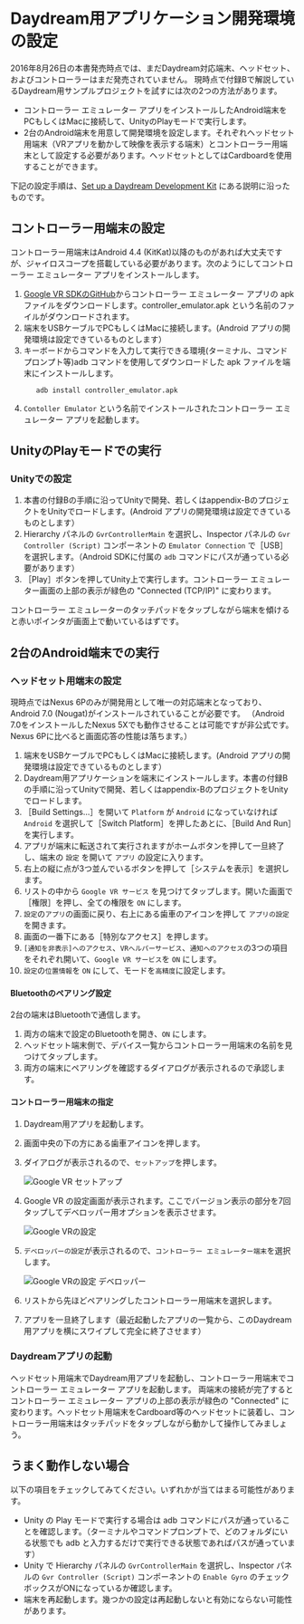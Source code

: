 # Daydream用アプリケーション開発環境の設定

2016年8月26日の本書発売時点では、まだDaydream対応端末、ヘッドセット、およびコントローラーはまだ発売されていません。
現時点で付録Bで解説しているDaydream用サンプルプロジェクトを試すには次の2つの方法があります。

- コントローラー エミュレーター アプリをインストールしたAndroid端末をPCもしくはMacに接続して、UnityのPlayモードで実行します。 
- 2台のAndroid端末を用意して開発環境を設定します。それぞれヘッドセット用端末（VRアプリを動かして映像を表示する端末）とコントローラー用端末として設定する必要があります。ヘッドセットとしてはCardboardを使用することができます。

下記の設定手順は、[Set up a Daydream Development Kit](https://developers.google.com/vr/concepts/dev-kit-setup) にある説明に沿ったものです。

## コントローラー用端末の設定
コントローラー用端末はAndroid 4.4 (KitKat)以降のものがあれば大丈夫ですが、ジャイロスコープを搭載している必要があります。次のようにしてコントローラー エミュレーター アプリをインストールします。

1. [Google VR SDKのGitHub](https://github.com/googlevr/gvr-android-sdk/blob/master/apks/controller_emulator.apk?raw=true)からコントローラー エミュレーター アプリの apk ファイルをダウンロードします。controller_emulator.apk という名前のファイルがダウンロードされます。
2. 端末をUSBケーブルでPCもしくはMacに接続します。(Android アプリの開発環境は設定できているものとします）
3. キーボードからコマンドを入力して実行できる環境(ターミナル、コマンドプロンプト等)adb コマンドを使用してダウンロードした apk ファイルを端末にインストールします。
    ```
       adb install controller_emulator.apk
    ```
4. `Contoller Emulator` という名前でインストールされたコントローラー エミュレーター アプリを起動します。 


## UnityのPlayモードでの実行
### Unityでの設定
1. 本書の付録Bの手順に沿ってUnityで開発、若しくはappendix-BのプロジェクトをUnityでロードします。(Android アプリの開発環境は設定できているものとします）
2. Hierarchy パネルの `GvrControllerMain` を選択し、Inspector パネルの `Gvr Controller (Script)` コンポーネントの `Emulator Connection` で［USB］を選択します。（Android SDKに付属の `adb` コマンドにパスが通っている必要があります）
3. ［Play］ボタンを押してUnity上で実行します。コントローラー エミュレーター画面の上部の表示が緑色の "Connected (TCP/IP)" に変わります。

コントローラー エミュレーターのタッチパッドをタップしながら端末を傾けると赤いポインタが画面上で動いているはずです。


## 2台のAndroid端末での実行
### ヘッドセット用端末の設定
現時点ではNexus 6Pのみが開発用として唯一の対応端末となっており、Android 7.0 (Nougat)がインストールされていることが必要です。
（Android 7.0をインストールしたNexus 5Xでも動作させることは可能ですが非公式です。Nexus 6Pに比べると画面応答の性能は落ちます。）

1. 端末をUSBケーブルでPCもしくはMacに接続します。(Android アプリの開発環境は設定できているものとします）
2. Daydream用アプリケーションを端末にインストールします。本書の付録Bの手順に沿ってUnityで開発、若しくはappendix-BのプロジェクトをUnityでロードします。
3. ［Build Settings...］を開いて `Platform` が `Android` になっていなければ `Android` を選択して［Switch Platform］を押したあとに、［Build And Run］を実行します。
4. アプリが端末に転送されて実行されますがホームボタンを押して一旦終了し、端末の `設定` を開いて `アプリ` の設定に入ります。
5. 右上の縦に点が3つ並んでいるボタンを押して［システムを表示］を選択します。
6. リストの中から `Google VR サービス` を見つけてタップします。開いた画面で［権限］を押し、全ての権限を `ON` にします。
7. `設定`の`アプリ`の画面に戻り、右上にある歯車のアイコンを押して `アプリの設定` を開きます。
8. 画面の一番下にある［特別なアクセス］を押します。
9. `[通知を非表示]へのアクセス`、`VRヘルパーサービス`、`通知へのアクセス`の3つの項目をそれぞれ開いて、`Google VR サービス`を `ON` にします。
10. `設定`の`位置情報`を `ON` にして、モードを`高精度`に設定します。

#### Bluetoothのペアリング設定
2台の端末はBluetoothで通信します。

1. 両方の端末で設定のBluetoothを開き、`ON` にします。
2. ヘッドセット端末側で、デバイス一覧からコントローラー用端末の名前を見つけてタップします。
3. 両方の端末にペアリングを確認するダイアログが表示されるので承認します。

#### コントローラー用端末の指定
1. Daydream用アプリを起動します。
2. 画面中央の下の方にある歯車アイコンを押します。
3. ダイアログが表示されるので、`セットアップ`を押します。

    ![Google VR セットアップ](img/GoogleVR_Setting_0.png)

4. Google VR の設定画面が表示されます。ここでバージョン表示の部分を7回タップしてデベロッパー用オプションを表示させます。

    ![Google VRの設定](img/GoogleVR_Setting_1.png)

5. `デベロッパーの設定`が表示されるので、`コントローラー エミュレーター端末`を選択します。

    ![Google VRの設定 デベロッパー](img/GoogleVR_Setting_2.png)

6. リストから先ほどペアリングしたコントローラー用端末を選択します。
7. アプリを一旦終了します（最近起動したアプリの一覧から、このDaydream用アプリを横にスワイプして完全に終了させます）


### Daydreamアプリの起動
ヘッドセット用端末でDaydream用アプリを起動し、コントローラー用端末でコントローラー エミュレーター アプリを起動します。
両端末の接続が完了するとコントローラー エミュレーター アプリの上部の表示が緑色の "Connected" に変わります。ヘッドセット用端末をCardboard等のヘッドセットに装着し、コントローラー用端末はタッチパッドをタップしながら動かして操作してみましょう。

## うまく動作しない場合
以下の項目をチェックしてみてください。いずれかが当てはまる可能性があります。
- Unity の Play モードで実行する場合は adb コマンドにパスが通っていることを確認します。（ターミナルやコマンドプロンプトで、どのフォルダにいる状態でも adb と入力するだけで実行できる状態であればパスが通っています）
- Unity で Hierarchy パネルの `GvrControllerMain` を選択し、Inspector パネルの `Gvr Controller (Script)` コンポーネントの `Enable Gyro` のチェックボックスがONになっているか確認します。
- 端末を再起動します。幾つかの設定は再起動しないと有効にならない可能性があります。
